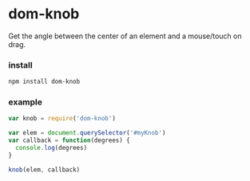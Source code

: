 # dom-knob
Get the angle between the center of an element and a mouse/touch on drag.

### install
```sh
npm install dom-knob
```

### example
```js
var knob = require('dom-knob')

var elem = document.querySelector('#myKnob')
var callback = function(degrees) {
  console.log(degrees)
}

knob(elem, callback)
```
